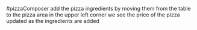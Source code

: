 #pizzaComposer
add the pizza ingredients by moving them from the table to the pizza area
in the upper left corner we see the price of the pizza updated as the ingredients are added
